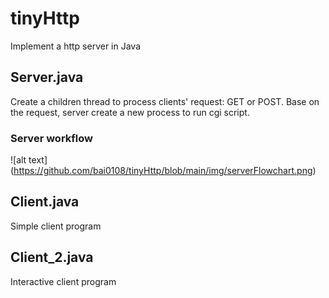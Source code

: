 # tinyHttp
Implement a http server in Java
## Server.java
Create a children thread to process clients' request: GET or POST.
Base on the request, server create a new process to run cgi script.
### Server workflow
![alt text] (https://github.com/bai0108/tinyHttp/blob/main/img/serverFlowchart.png)
## Client.java
Simple client program

## Client_2.java
Interactive client program
